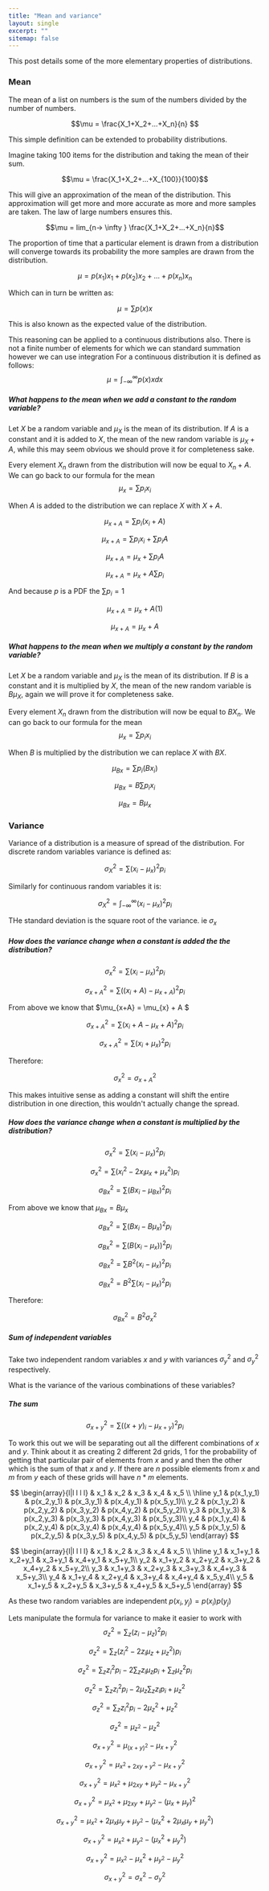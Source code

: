 ```yaml
---
title: "Mean and variance"
layout: single
excerpt: ""
sitemap: false
---
```


<script type="text/x-mathjax-config">
  MathJax.Hub.Config({
    tex2jax: {
      inlineMath: [ ['$','$'], ["\\(","\\)"] ],
      processEscapes: true
    }
  });
</script>
<script src="https://cdn.mathjax.org/mathjax/latest/MathJax.js?config=TeX-AMS-MML_HTMLorMML" type="text/javascript"></script>
<script
src="https://code.jquery.com/jquery-3.3.1.js"
integrity="sha256-2Kok7MbOyxpgUVvAk/HJ2jigOSYS2auK4Pfzbm7uH60="
crossorigin="anonymous"></script>

This post details some of the more elementary properties of distributions.

### Mean

The mean of a list on numbers is the sum of the numbers divided by the number of numbers.

$$\mu = \frac{X_1+X_2+...+X_n}{n} $$

This simple definition can be extended to probability distributions.

Imagine taking 100 items for the distribution and taking the mean of their sum.

$$\mu = \frac{X_1+X_2+...+X_{100}}{100}$$

This will give an approximation of the mean of the distribution. This approximation will get more and more accurate as more and more samples are taken. The law of large numbers ensures this.

$$\mu = lim_{n-> \infty } \frac{X_1+X_2+...+X_n}{n}$$

The proportion of time that a particular element is drawn from a distribution will converge towards its probability the more samples are drawn from the distribution.

$$\mu = p(x_1)x_1 + p(x_2)x_2 + ... + p(x_n)x_n$$

Which can in turn be written as:

$$\mu = \sum p(x)x $$

This is also known as the expected value of the distribution.

This reasoning can be applied to a continuous distributions also. There is not a finite number of elements for which we can standard summation however we can use integration
For a continuous distribution it is defined as follows:
$$\mu = \int_{-\infty}^{\infty}p(x)x dx $$

##### What happens to the mean when we add a constant to the random variable?

Let $X$ be a random variable and $\mu_{X}$ is the mean of its distribution.
If $A$ is a constant and it is added to $X$, the mean of the new random variable is $\mu_{X} + A$, while this may seem obvious we should prove it for completeness sake.

Every element $X_n$ drawn from the distribution will now be equal to $X_n + A$. We can go back to our formula for the mean $$\mu_{x} = \sum p_i x_i$$

When $A$ is added to the distribution we can replace $X$ with $X+A$.

$$\mu_{x+A} = \sum p_i(x_i+A)$$

$$\mu_{x+A} = \sum p_i x_i + \sum p_i A$$

$$\mu_{x+A} = \mu_{x} + \sum p_i A$$

$$\mu_{x+A} = \mu_{x} + A\sum p_i$$

And because $p$ is a PDF the $\sum p_i = 1$

$$\mu_{x+A} = \mu_{x} + A(1)$$

$$\mu_{x+A} = \mu_{x} + A$$


##### What happens to the mean when we multiply a constant by the random variable?

Let $X$ be a random variable and $\mu_{X}$ is the mean of its distribution.
If $B$ is a constant and it is multiplied by $X$, the mean of the new random variable is $B\mu_{X}$, again we will prove it for completeness sake.

Every element $X_n$ drawn from the distribution will now be equal to $BX_n$. We can go back to our formula for the mean $$\mu_x = \sum p_i x_i$$

When $B$ is multiplied by the distribution we can replace $X$ with $BX$.

$$\mu_{Bx} = \sum p_i(Bx_i)$$

$$\mu_{Bx} = B\sum p_i x_i$$


$$\mu_{Bx} = B\mu_{x}$$

### Variance

Variance of a distribution is a measure of spread of the distribution.
For discrete random variables variance is defined as:

$$ \sigma_{X}^2 = \sum (x_i - \mu_x)^2 p_i $$

Similarly for continuous random variables it is:

$$ \sigma_{X}^2 = \int_{-\infty}^{\infty} (x_i - \mu_x)^2 p_i $$

THe standard deviation is the square root of the variance. ie $\sigma_x$

##### How does the variance change when a constant is added the the distribution?

$$ \sigma_{x}^2 = \sum (x_i - \mu_x)^2 p_i $$

$$ \sigma_{x+A}^2 = \sum((x_i + A) - \mu_{x+A})^2 p_i$$

From above we know that $\mu_{x+A} = \mu_{x} + A $

$$ \sigma_{x+A}^2 = \sum(x_i + A - \mu_{x} + A)^2 p_i$$

$$ \sigma_{x+A}^2 = \sum(x_i + \mu_{x})^2 p_i$$

Therefore:

$$ \sigma_{x}^2  = \sigma_{x+A}^2 $$

This makes intuitive sense as adding a constant will shift the entire distribution in one direction, this wouldn't actually change the spread.

##### How does the variance change when a constant is multiplied by the distribution?

$$ \sigma_{x}^2 = \sum (x_i - \mu_x)^2 p_i $$

$$ \sigma_{x}^2 = \sum (x_i^2 - 2 x_i \mu_x +\mu_x^2) p_i $$


$$ \sigma_{Bx}^2 = \sum(Bx_i - \mu_{Bx})^2 p_i$$

From above we know that $\mu_{Bx} = B\mu_{x}$

$$ \sigma_{Bx}^2 = \sum(Bx_i - B\mu_{x})^2 p_i$$

$$ \sigma_{Bx}^2 = \sum(B(x_i - \mu_{x}))^2 p_i$$

$$ \sigma_{Bx}^2 = \sum B^2(x_i - \mu_{x})^2 p_i$$

$$ \sigma_{Bx}^2 = B^2\sum (x_i - \mu_{x})^2 p_i$$

Therefore:

$$ \sigma_{Bx}^2 = B^2\sigma_{x}^2 $$


##### Sum of independent variables

Take two independent random variables $x$ and $y$ with variances $\sigma_y^2$ and $\sigma_y^2$ respectively.

What is the variance of the various combinations of these variables?

##### The sum

$$ \sigma_{x+y}^2 = \sum ((x+y)_i - \mu_{x+y})^2 p_i $$

To work this out we will be separating out all the different combinations of $x$ and $y$.
Think about it as creating 2 different 2d grids, 1 for the probability of getting that particular pair of elements from $x$ and $y$ and then the other which is the sum of that $x$ and $y$.
If there are $n$ possible elements from $x$ and $m$ from $y$ each of these grids will have $n*m$ elements.

$$
\begin{array}{l|l l l l}
 & x_1 & x_2 & x_3 & x_4 & x_5 \\ \hline
y_1 & p(x_1,y_1) & p(x_2,y_1) & p(x_3,y_1) & p(x_4,y_1) & p(x_5,y_1)\\
y_2 & p(x_1,y_2) & p(x_2,y_2) & p(x_3,y_2) & p(x_4,y_2) & p(x_5,y_2)\\
y_3 & p(x_1,y_3) & p(x_2,y_3) & p(x_3,y_3) & p(x_4,y_3) & p(x_5,y_3)\\
y_4 & p(x_1,y_4) & p(x_2,y_4) & p(x_3,y_4) & p(x_4,y_4) & p(x_5,y_4)\\
y_5 & p(x_1,y_5) & p(x_2,y_5) & p(x_3,y_5) & p(x_4,y_5) & p(x_5,y_5)
 \end{array}
$$

$$
\begin{array}{l|l l l l}
 & x_1 & x_2 & x_3 & x_4 & x_5 \\ \hline
y_1 & x_1+y_1 & x_2+y_1 & x_3+y_1 & x_4+y_1 & x_5+y_1\\
y_2 & x_1+y_2 & x_2+y_2 & x_3+y_2 & x_4+y_2 & x_5+y_2\\
y_3 & x_1+y_3 & x_2+y_3 & x_3+y_3 & x_4+y_3 & x_5+y_3\\
y_4 & x_1+y_4 & x_2+y_4 & x_3+y_4 & x_4+y_4 & x_5,y_4\\
y_5 & x_1+y_5 & x_2+y_5 & x_3+y_5 & x_4+y_5 & x_5+y_5
 \end{array}
$$

As these two random variables are independent
 $p(x_i,y_j) = p(x_i)p(y_j)$

Lets manipulate the formula for variance to make it easier to work with
$$ \sigma_{z}^2 = \sum_z (z_i - \mu_{z})^2 p_i $$

$$ \sigma_{z}^2 = \sum_z (z_i^2 -2z_i \mu_z + \mu_{z}^2) p_i $$

$$ \sigma_{z}^2 = \sum_z z_i^2p_i -2\sum_zz_i \mu_z p_i + \sum_z\mu_{z}^2 p_i $$

$$ \sigma_{z}^2 = \sum_z z_i^2p_i -2\mu_z\sum_zz_i  p_i + \mu_{z}^2 $$

$$ \sigma_{z}^2 = \sum_z z_i^2p_i -2\mu_z^2 + \mu_{z}^2 $$

$$ \sigma_{z}^2 = \mu_{z^2} - \mu_{z}^2 $$

$$ \sigma_{x+y}^2 = \mu_{(x+y)^2} - \mu_{x+y}^2 $$

$$ \sigma_{x+y}^2 = \mu_{x^2+2xy+y^2} - \mu_{x+y}^2 $$

$$ \sigma_{x+y}^2 = \mu_{x^2}+\mu_{2xy} +\mu_{y^2} - \mu_{x+y}^2 $$

$$ \sigma_{x+y}^2 = \mu_{x^2}+\mu_{2xy} +\mu_{y^2} - (\mu_{x} + \mu_{y})^2 $$

$$ \sigma_{x+y}^2 = \mu_{x^2}+2\mu_{x}\mu_{y} +\mu_{y^2} - (\mu_{x}^2 + 2\mu_{x}\mu_{y} +\mu_{y}^2) $$

$$ \sigma_{x+y}^2 = \mu_{x^2} +\mu_{y^2} - (\mu_{x}^2 +\mu_{y}^2) $$

$$ \sigma_{x+y}^2 = \mu_{x^2} - \mu_{x}^2 + \mu_{y^2} - \mu_{y}^2 $$

$$ \sigma_{x+y}^2 = \sigma_x^2 - \sigma_y^2$$
